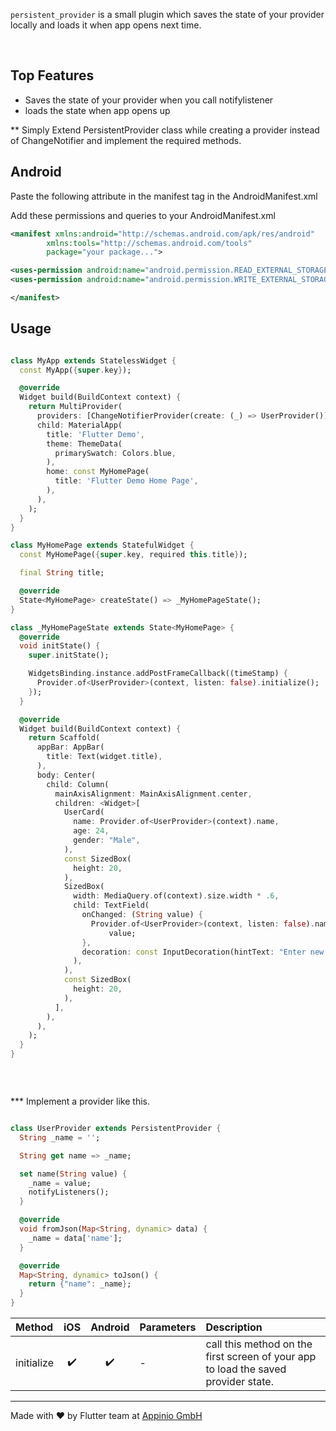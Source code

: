 ```persistent_provider``` is a small plugin which saves the state of your provider locally and loads it when app opens next time.

<br />


## Top Features

- Saves the state of your provider when you call notifylistener
- loads the state when app opens up



** Simply Extend PersistentProvider class while creating a provider instead of ChangeNotifier and implement the required methods.

## Android

Paste the following attribute in the manifest tag in the AndroidManifest.xml

Add these permissions and queries to your AndroidManifest.xml

```xml
<manifest xmlns:android="http://schemas.android.com/apk/res/android"
        xmlns:tools="http://schemas.android.com/tools"
        package="your package...">

<uses-permission android:name="android.permission.READ_EXTERNAL_STORAGE" />
<uses-permission android:name="android.permission.WRITE_EXTERNAL_STORAGE" />

</manifest>
```

## Usage

```dart

class MyApp extends StatelessWidget {
  const MyApp({super.key});

  @override
  Widget build(BuildContext context) {
    return MultiProvider(
      providers: [ChangeNotifierProvider(create: (_) => UserProvider())],
      child: MaterialApp(
        title: 'Flutter Demo',
        theme: ThemeData(
          primarySwatch: Colors.blue,
        ),
        home: const MyHomePage(
          title: 'Flutter Demo Home Page',
        ),
      ),
    );
  }
}

class MyHomePage extends StatefulWidget {
  const MyHomePage({super.key, required this.title});

  final String title;

  @override
  State<MyHomePage> createState() => _MyHomePageState();
}

class _MyHomePageState extends State<MyHomePage> {
  @override
  void initState() {
    super.initState();

    WidgetsBinding.instance.addPostFrameCallback((timeStamp) {
      Provider.of<UserProvider>(context, listen: false).initialize();
    });
  }

  @override
  Widget build(BuildContext context) {
    return Scaffold(
      appBar: AppBar(
        title: Text(widget.title),
      ),
      body: Center(
        child: Column(
          mainAxisAlignment: MainAxisAlignment.center,
          children: <Widget>[
            UserCard(
              name: Provider.of<UserProvider>(context).name,
              age: 24,
              gender: "Male",
            ),
            const SizedBox(
              height: 20,
            ),
            SizedBox(
              width: MediaQuery.of(context).size.width * .6,
              child: TextField(
                onChanged: (String value) {
                  Provider.of<UserProvider>(context, listen: false).name =
                      value;
                },
                decoration: const InputDecoration(hintText: "Enter new name"),
              ),
            ),
            const SizedBox(
              height: 20,
            ),
          ],
        ),
      ),
    );
  }
}



```

<br />

*** Implement a provider like this.

```dart

class UserProvider extends PersistentProvider {
  String _name = '';

  String get name => _name;

  set name(String value) {
    _name = value;
    notifyListeners();
  }

  @override
  void fromJson(Map<String, dynamic> data) {
    _name = data['name'];
  }

  @override
  Map<String, dynamic> toJson() {
    return {"name": _name};
  }
}


```


| Method        | iOS | Android | Parameters | Description
|:-------------|:-------------:|:-------------:|:-------------|:-------------
| initialize      |✔️| ✔️ |  -   | call this method on the first screen of your app to load the saved provider state.





<hr/>
Made with ❤ by Flutter team at <a href="https://appinio.com">Appinio GmbH</a>
